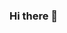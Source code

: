 ### Hi there 👋

<!--
**fatishi/fatishi** is a ✨ _special_ ✨ repository because its `README.md` (this file) appears on your GitHub profile.

Here are some ideas to get you started:

- 🔭 I’m currently looking for a job opportunity as an entry - level Data Analyst
- 🌱 I’m currently improving my Emotional Intelligence (EQ), Arabic, and Programming Skills
- 👯 I’m looking to collaborate on tech or business projects 
- 🤔 I’m looking for help with finding a strong community to grow further
- 💬 Ask me about Data Analysis, Psychology, Yoga, Real Estate, Fashion, Skin Care, Nutrition
- 📫 How to reach me: nurmakhamadova.f@northeastern.edu | fatima2207@yahoo.com 
- 😄 Pronouns: she/her/hers
-->
